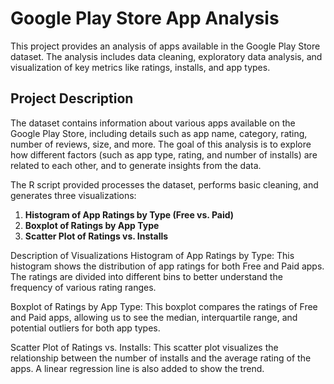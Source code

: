# Google Play Store App Analysis

This project provides an analysis of apps available in the Google Play Store dataset. The analysis includes data cleaning, exploratory data analysis, and visualization of key metrics like ratings, installs, and app types.

## Project Description

The dataset contains information about various apps available on the Google Play Store, including details such as app name, category, rating, number of reviews, size, and more. The goal of this analysis is to explore how different factors (such as app type, rating, and number of installs) are related to each other, and to generate insights from the data.

The R script provided processes the dataset, performs basic cleaning, and generates three visualizations:
1. **Histogram of App Ratings by Type (Free vs. Paid)**
2. **Boxplot of Ratings by App Type**
3. **Scatter Plot of Ratings vs. Installs**

Description of Visualizations
Histogram of App Ratings by Type: This histogram shows the distribution of app ratings for both Free and Paid apps. The ratings are divided into different bins to better understand the frequency of various rating ranges.

Boxplot of Ratings by App Type: This boxplot compares the ratings of Free and Paid apps, allowing us to see the median, interquartile range, and potential outliers for both app types.

Scatter Plot of Ratings vs. Installs: This scatter plot visualizes the relationship between the number of installs and the average rating of the apps. A linear regression line is also added to show the trend.
